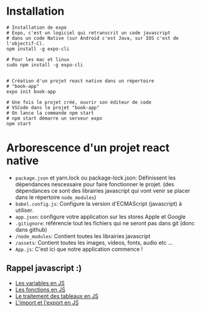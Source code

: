 # Installation

```
# Installation de expo
# Expo, c'est un logiciel qui retranscrit un code javascript
# dans un code Native (sur Android c'est Java, sur IOS c'est de l'objectif-C).
npm install -g expo-cli

# Pour les mac et linux
sudo npm install -g expo-cli


# Création d'un projet react native dans un répertoire
# "book-app"
expo init book-app

# Une fois le projet créé, ouvrir son éditeur de code
# VSCode dans le projet "book-app"
# On lance la commande npm start
# npm start démarre un serveur expo
npm start
```

# Arborescence d'un projet react native

- `package.json` et yarn.lock ou package-lock.json: Définissent les dépendances nescessaire pour faire fonctionner le projet. (des dépendances ce sont des librairies javascript qui vont venir se placer dans le répertoire `node_modules`)
- `babel.config.js`: Configure la version d'ECMAScript (javascript) à utiliser.
- `app.json`: configure votre application sur les stores Apple et Google
- `.gitignore`: référencie tout les fichiers qui ne seront pas dans git (donc dans github)
- `/node_modules`: Contient toutes les librairies javascript
- `/assets`: Contient toutes les images, videos, fonts, audio etc ...
- `App.js`: C'est ici que notre application commence !

## Rappel javascript :)

- [Les variables en JS](./doc/variables.js)
- [Les fonctions en JS](./doc/functions.js)
- [Le traitement des tableaux en JS](./doc/array.js)
- [L'import et l'export en JS](./doc/import-export.js)